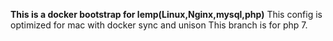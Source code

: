 **This is a docker bootstrap for lemp(Linux,Nginx,mysql,php)**
This config is optimized for mac with docker sync and unison 
This branch is for php 7.

